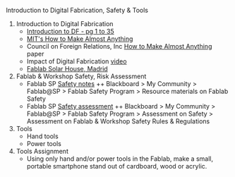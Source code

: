 Introduction to Digital Fabrication, Safety & Tools
1. Introduction to Digital Fabrication
   * [Introduction to DF - pg 1 to 35](http://ng.cba.mit.edu/show/script/19.09.fab.html)
   * [MIT's How to Make Almost Anything](https://ocw.mit.edu/courses/media-arts-and-sciences/mas-863-how-to-make-almost-anything-fall-2002/)
   * Council on Foreign Relations, Inc [How to Make Almost Anything](http://cba.mit.edu/docs/papers/12.09.FA.pdfJ) paper
   * Impact of Digital Fabrication [video](http://ng.cba.mit.edu/show/slide/16.08.fablabs.html?20:%7B%22duration%22%3A0%2C%22controls%22%3A1%2C%22autoplay%22%3A1%2C%22toplay%22%3A1%7D&17.12.revolutions.html&17.03.Moore.html&17.03.MooreAltair.html&17.03.MooreAltairLass.html&13.08.PopSci.html&17.07.whirlmill.html&16.12.Analyzer.html&17.08.ShannonVonNeumann.html&16.03.amino.html&19.08.papers.html&19.05.alums.html&19.05.tools.html&12.06.HTMAA.html&17.12.TX-0.html&17.12.PDP.html&12.01.no_reason.html&12.07.ten.html&17.03.1e3.0.html&17.03.1e3.1.html&16.08.fablabs.html&18.01.fablab.html&13.11.projects.html&18.04.labmap.html&14.03.Blair.html&13.04.CITC.html&11.06.Haystack.html&17.12.Bhutan.html&17.04.floating.html&19.01.PW.html&13.10.NI.html&15.01.Israel.html&10.08.innovate.html&19.08.Academany.html&18.01.projects.html&15.04.fabeconomy.html&16.08.HTGAA.html&18.01.textile.html&12.01.distance_distributed.html&09.05.Seymour_turtle.html&14.05.FAB10.html&14.07.pledge.html&18.08.FabCity.html&17.11.Poblenou.html&14.06.mobile-WH.html&14.06.NFLN.html&16.07.SDGGHL.html&18.09.TdH.html&15.08.FAB11.html&16.07.FAB12.html&17.04.FAB13.html&18.03.FAB14.html&19.03.FAB15.html&18.01.FAB16.html&19.05.FFACIOn.html&17.06.iorgs.html&17.03.1e3.2.html&17.06.MTM.html&19.05.machines.html&17.06.modular.html&17.03.Jens.html&19.07.squidworks.html&18.01.Jake.html&19.05.M3Ds.html&17.03.1e3.3.html&17.12.inventory.html&17.06.assemble.html&15.04.digcompn.html&19.09.robots.html&19.04.wing.html&17.03.1e3.4.html&16.12.speed.html&19.05.AAproject.html&19.08.printmin.html&16.04.assemstructn.html&16.12.elfn.html&19.07.assembler.html&19.05.robots.html&18.04.walk_control.html&17.11.aligning.html&17.08.2DOFdesign.html&16.12.FTG.html&18.04.JVNTuring.html&16.04.Mars.html&17.03.1e3.4.html&17.11.DR.html&blank.html)
   * [Fablab Solar House, Madrid](http://ng.cba.mit.edu/show/slide/14.05.FAB10.html?40:%7B%22duration%22%3A0%2C%22controls%22%3A1%2C%22autoplay%22%3A1%2C%22toplay%22%3A1%7D&17.12.revolutions.html&17.03.Moore.html&17.03.MooreAltair.html&17.03.MooreAltairLass.html&13.08.PopSci.html&17.07.whirlmill.html&16.12.Analyzer.html&17.08.ShannonVonNeumann.html&16.03.amino.html&19.08.papers.html&19.05.alums.html&19.05.tools.html&12.06.HTMAA.html&17.12.TX-0.html&17.12.PDP.html&12.01.no_reason.html&12.07.ten.html&17.03.1e3.0.html&17.03.1e3.1.html&16.08.fablabs.html&18.01.fablab.html&13.11.projects.html&18.04.labmap.html&14.03.Blair.html&13.04.CITC.html&11.06.Haystack.html&17.12.Bhutan.html&17.04.floating.html&19.01.PW.html&13.10.NI.html&15.01.Israel.html&10.08.innovate.html&19.08.Academany.html&18.01.projects.html&15.04.fabeconomy.html&16.08.HTGAA.html&18.01.textile.html&12.01.distance_distributed.html&09.05.Seymour_turtle.html&14.05.FAB10.html&14.07.pledge.html&18.08.FabCity.html&17.11.Poblenou.html&14.06.mobile-WH.html&14.06.NFLN.html&16.07.SDGGHL.html&18.09.TdH.html&15.08.FAB11.html&16.07.FAB12.html&17.04.FAB13.html&18.03.FAB14.html&19.03.FAB15.html&18.01.FAB16.html&19.05.FFACIOn.html&17.06.iorgs.html&17.03.1e3.2.html&17.06.MTM.html&19.05.machines.html&17.06.modular.html&17.03.Jens.html&19.07.squidworks.html&18.01.Jake.html&19.05.M3Ds.html&17.03.1e3.3.html&17.12.inventory.html&17.06.assemble.html&15.04.digcompn.html&19.09.robots.html&19.04.wing.html&17.03.1e3.4.html&16.12.speed.html&19.05.AAproject.html&19.08.printmin.html&16.04.assemstructn.html&16.12.elfn.html&19.07.assembler.html&19.05.robots.html&18.04.walk_control.html&17.11.aligning.html&17.08.2DOFdesign.html&16.12.FTG.html&18.04.JVNTuring.html&16.04.Mars.html&17.03.1e3.4.html&17.11.DR.html&blank.html)
2. Fablab & Workshop Safety, Risk Assessment
   * Fablab SP [Safety notes](https://esp.sp.edu.sg/webapps/blackboard/content/listContent.jsp?course_id=_51997_1&content_id=_1539071_1)
   ++ Blackboard > My Community > Fablab@SP > Fablab Safety Program > Resource materials on Fablab Safety
   * Fablab SP [Safety assessment](https://esp.sp.edu.sg/webapps/assessment/take/launchAssessment.jsp?course_id=_51997_1&content_id=_1539122_1&mode=view)
   ++ Blackboard > My Community >  Fablab@SP > Fablab Safety Program > Assessment on Safety > Assessment on Fablab & Workshop Safety Rules & Regulations
3. Tools
   * Hand tools
   * Power tools
4. Tools Assignment
   * Using only hand and/or power tools in the Fablab, make a small, portable smartphone stand out of cardboard, wood or acrylic.
